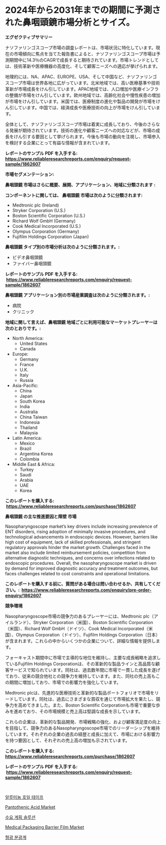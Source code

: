 <p><h1>2024年から2031年までの期間に予測された鼻咽頭鏡市場分析とサイズ。</h1></p><p><strong>エグゼクティブサマリー</strong></p>
<p><p>ナソファリンゴスコープ市場の調査レポートは、市場状況に特化しています。現在の市場傾向に焦点を当てた報告書によると、ナソファリンゴスコープ市場は予測期間中に14.3％のCAGRで成長すると期待されています。市場トレンドとしては、技術革新や医療機器の高度化、そして顧客ニーズへの適応が挙げられます。</p><p>地理的には、NA、APAC、EUROPE、USA、そして中国など、ナソファリンゴスコープ市場は世界各地に広がっています。北米地域では、高い医療基準や技術革新が市場成長をけん引しています。APAC地域では、人口増加や医療インフラの整備が市場をけん引しています。欧州地域では、高齢化社会や慢性疾患の増加が市場をけん引しています。米国では、医療制度の進化や製品の開発が市場をけん引しています。中国では、経済成長や医療技術の向上が市場をけん引しています。</p><p>全体として、ナソファリンゴスコープ市場は着実に成長しており、今後のさらなる発展が期待されています。技術の進化や顧客ニーズへの対応などが、市場の成長をけん引する要因として挙げられます。今後も市場の動向を注視し、市場参入を検討する企業にとって有益な情報が含まれています。</p></p>
<p><strong>レポートのサンプル PDF を入手する: <a href="https://www.reliableresearchreports.com/enquiry/request-sample/1862607">https://www.reliableresearchreports.com/enquiry/request-sample/1862607</a></strong></p>
<p><strong>市場セグメンテーション:</strong></p>
<p><strong> 鼻咽頭鏡 市場はさらに概要、展開、アプリケーション、地域に分類されます :</strong></p>
<p><strong>コンポーネントに関しては、 鼻咽頭鏡 市場は次のように分類されます: &nbsp;</strong></p>
<p><ul><li>Medtronic plc (Ireland)</li><li>Stryker Corporation (U.S.)</li><li>Boston Scientific Corporation (U.S.)</li><li>Richard Wolf GmbH (Germany)</li><li>Cook Medical Incorporated (U.S.)</li><li>Olympus Corporation (Germany)</li><li>Fujifilm Holdings Corporation (Japan)</li></ul></p>
<p><strong> 鼻咽頭鏡 タイプ別の市場分析は次のように分類されます。:</strong></p>
<p><ul><li>ビデオ鼻咽頭鏡</li><li>ファイバー鼻咽頭鏡</li></ul></p>
<p><strong>レポートのサンプル PDF を入手する: &nbsp;<a href="https://www.reliableresearchreports.com/enquiry/request-sample/1862607">https://www.reliableresearchreports.com/enquiry/request-sample/1862607</a></strong></p>
<p><strong> 鼻咽頭鏡 アプリケーション別の市場産業調査は次のように分類されます。:</strong></p>
<p><ul><li>病院</li><li>クリニック</li></ul></p>
<p><strong>地域に関して言えば、鼻咽頭鏡 地域ごとに利用可能なマーケットプレーヤーは次のとおりです。:</strong></p>
<p><ul>
    <li>
        North America:
        <ul>
            <li>United States</li>
            <li>Canada</li>
        </ul>
    </li>
    <li>
        Europe:
        <ul>
            <li>Germany</li>
            <li>France</li>
            <li>U.K.</li>
            <li>Italy</li>
            <li>Russia</li>
        </ul>
    </li>
    <li>
        Asia-Pacific:
        <ul>
            <li>China</li>
            <li>Japan</li>
            <li>South Korea</li>
            <li>India</li>
            <li>Australia</li>
            <li>China Taiwan</li>
            <li>Indonesia</li>
            <li>Thailand</li>
            <li>Malaysia</li>
        </ul>
    </li>
    <li>
        Latin America:
        <ul>
            <li>Mexico</li>
            <li>Brazil</li>
            <li>Argentina Korea</li>
            <li>Colombia</li>
        </ul>
    </li>
    <li>
        Middle East & Africa:
        <ul>
            <li>Turkey</li>
            <li>Saudi</li>
            <li>Arabia</li>
            <li>UAE</li>
            <li>Korea</li>
        </ul>
    </li>
    </ul></p>
<p><strong>このレポートを購入する: &nbsp;<a href="https://www.reliableresearchreports.com/purchase/1862607">https://www.reliableresearchreports.com/purchase/1862607</a></strong></p>
<p><strong>鼻咽頭鏡 の主な推進要因と障壁 市場</strong></p>
<p><p>Nasopharyngoscope market’s key drivers include increasing prevalence of ENT disorders, rising adoption of minimally invasive procedures, and technological advancements in endoscopic devices. However, barriers like high cost of equipment, lack of skilled professionals, and stringent regulatory approvals hinder the market growth. Challenges faced in the market also include limited reimbursement policies, competition from alternative diagnostic techniques, and concerns over infections related to endoscopic procedures. Overall, the nasopharyngoscope market is driven by demand for improved diagnostic accuracy and treatment outcomes, but faces challenges related to cost constraints and operational limitations.</p></p>
<p><strong>このレポートを購入する前に、質問がある場合は問い合わせるか、共有してください。:&nbsp; <a href="https://www.reliableresearchreports.com/enquiry/pre-order-enquiry/1862607">https://www.reliableresearchreports.com/enquiry/pre-order-enquiry/1862607</a></strong></p>
<p><strong>競争環境</strong></p>
<p><p>Nasopharyngoscope市場の競争力のあるプレーヤーには、Medtronic plc（アイルランド）、Stryker Corporation（米国）、Boston Scientific Corporation（米国）、Richard Wolf GmbH（ドイツ）、Cook Medical Incorporated（米国）、Olympus Corporation（ドイツ）、Fujifilm Holdings Corporation（日本）が含まれます。これらの中からいくつかの企業について、詳細な情報を提供します。</p><p>フォーキャスト期間中に市場で主導的な地位を維持し、主要な成長戦略を追求しているFujifilm Holdings Corporationは、その革新的な製品ラインと高品質な顧客サービスで知られています。同社は、過去数年間に市場で一貫した成長を遂げており、従来の競合他社との競争力を維持しています。また、同社の売上高もこの期間に増加しており、市場での影響力を強化しています。</p><p>Medtronic plcは、先進的な医療技術と革新的な製品ポートフォリオで市場をリードしています。同社は、過去にさまざまな買収を通じて市場拡大を果たし、競争力を高めてきました。また、Boston Scientific Corporationも市場で重要な歩みを進めており、その市場規模と売上高は堅調な成長を示しています。</p><p>これらの企業は、革新的な製品開発、市場戦略の強化、および顧客満足度の向上を目指して、競争力のあるNasopharyngoscope市場でのリーダーシップを維持しています。それぞれの企業の過去の経歴と成長に加えて、市場における影響力を持つ要因として、それぞれの売上高の増加も示されています。</p></p>
<p><strong>このレポートを購入する: &nbsp; <a href="https://www.reliableresearchreports.com/purchase/1862607">https://www.reliableresearchreports.com/purchase/1862607</a></strong></p>
<p><strong>レポートのサンプル PDF を入手する: &nbsp;<a href="https://www.reliableresearchreports.com/enquiry/request-sample/1862607">https://www.reliableresearchreports.com/enquiry/request-sample/1862607</a></strong><strong></strong></p>
<p>&nbsp;</p>
<p><p><a href="https://github.com/lzrvbyqzftro57/Market-Research-Report-List-1/blob/main/8559628191770.md">알루미늄 호일 테이프</a></p><p><a href="https://github.com/gulaimolin/Market-Research-Report-List-3/blob/main/pantothenic-acid-market.md">Pantothenic Acid Market</a></p><p><a href="https://medium.com/@lioneljeyrde454564576/%EC%88%98%EC%9A%94-%EA%B3%84%ED%9A%8D-%EC%86%94%EB%A3%A8%EC%85%98-%EC%8B%9C%EC%9E%A5-%EC%A1%B0%EC%82%AC-%EB%B3%B4%EA%B3%A0%EC%84%9C-2024%EB%85%84%EB%B6%80%ED%84%B0-2031%EB%85%84%EA%B9%8C%EC%A7%80%EC%9D%98-%EC%97%AD%EC%82%AC-%EB%B0%8F-%EC%98%88%EC%B8%A1-6161a868e29b">수요 계획 솔루션</a></p><p><a href="https://view.publitas.com/reportprime-1/medical-packaging-barrier-film-market-challenges-opportunities-and-growth-drivers-and-major-market-players-forecasted-for-period-from-2024-2031/">Medical Packaging Barrier Film Market</a></p><p><a href="https://github.com/vs019sa3m8x/Market-Research-Report-List-1/blob/main/7024747191771.md">형광 분광계</a></p></p>